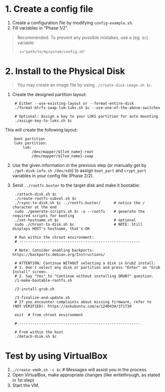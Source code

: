 # 1. Create a config file

1. Create a configuration file by modifying `config-example.sh`. 
2. Fill variables in "Phase 1/2".

> Recommended: To prevent any possible mistakes, use a (eg. `$c`) variable:
>
>      c="path/to/mysystem/config.sh"

# 2. Install to the Physical Disk

> You may create an image file by using `./create-disk-image.sh $c`.

1. Create the designed partition layout:

		# Either --use-existing-layout or --format-entire-disk
        ./format-btrfs-swap-lvm-luks.sh $c --use-one-of-the-above-switches

        # Optional: Assign a key to your LUKS partition for auto mounting
        ./assign-key-to-luks.sh $c

  This will create the following layout:

		boot partition
		luks partition:
			lvm:
				/dev/mapper/${lvm_name}-root
				/dev/mapper/${lvm_name}-swap
			
			
2. Use the given information in the previous step (or manually get by `./get-disk-info.sh /dev/sdX`) to assign `boot_part` and `crypt_part` variables in your config file (Phase 2/2).
		
3. Send `../rootfs.buster` to the target disk and make it bootable:
		
		./attach-disk.sh $c
		./create-rootfs-subvol.sh $c
		./rsync-to-disk.sh $c ../rootfs.buster/		 # notice the / character at the end
		sudo ./generate-scripts.sh $c -o --rootfs    # generate the required scripts for booting
		./set-hostname.sh $c   						 # optional 
		sudo ./chroot-to-disk.sh $c                  # NOTE: Still displays HOST's hostname, that's OK
		
		# Run within the chroot environment: 
		# -------------------------------------------------------
		
		# Note: Consider enabling backports: https://backports.debian.org/Instructions/
		
		# ATTENTION: Continue WITHOUT selecting a disk in Grub2 install:
		# 1. Don't select any disk or partition and press "Enter" on "Grub Install" screen.
		# 2. Say "Yes" to "Continue without installing GRUB?" question.
		/1-make-bootable-rootfs.sh
		
		/2-install-grub.sh	

		/3-finalize-and-update.sh 
		# If you encounter complaints about missing firmware, refer to (NOT VERIFIED): https://askubuntu.com/a/1240434/371730

		exit  # from chroot environment		

		# -------------------------------------------------------

		# From within the host
		./detach-disk.sh $c


# Test by using VirtualBox 

1. `./create-vmdk.sh -c $c` # Messages will assist you in the process
2. Open VirtualBox, make appropriate changes (like writethrough, as stated in 1st step)
3. Start the VM.
